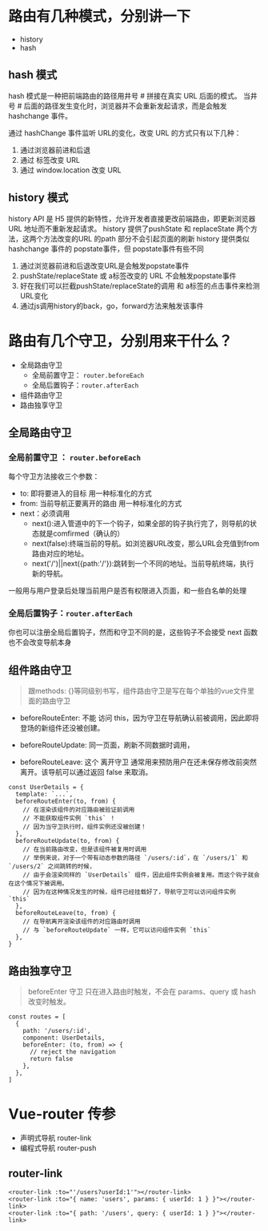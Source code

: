 # 路由有几种模式，分别讲一下
- history
- hash

## hash 模式
hash 模式是一种把前端路由的路径用井号 # 拼接在真实 URL 后面的模式。
当井号 # 后面的路径发生变化时，浏览器并不会重新发起请求，而是会触发 hashchange 事件。

通过 hashChange 事件监听 URL的变化，改变 URL 的方式只有以下几种：
1. 通过浏览器前进和后退
2. 通过 <a> 标签改变 URL
3. 通过 window.location 改变 URL

## history 模式
history API 是 H5 提供的新特性，允许开发者直接更改前端路由，即更新浏览器 URL 地址而不重新发起请求。
history 提供了pushState 和 replaceState 两个方法，这两个方法改变的URL 的path 部分不会引起页面的刷新
history 提供类似 hashchange 事件的 popstate事件，但 popstate事件有些不同
1. 通过浏览器前进和后退改变URL是会触发popstate事件
2. pushState/replaceState 或 a标签改变的 URL 不会触发popstate事件
3. 好在我们可以拦截pushState/replaceState的调用 和 a标签的点击事件来检测URL变化
4. 通过js调用history的back，go，forward方法来触发该事件

# 路由有几个守卫，分别用来干什么？
- 全局路由守卫
  - 全局前置守卫： `router.beforeEach`
  - 全局后置钩子：`router.afterEach` 
-  组件路由守卫
-  路由独享守卫


## 全局路由守卫
### 全局前置守卫 ： `router.beforeEach`
每个守卫方法接收三个参数：
- to: 即将要进入的目标 用一种标准化的方式
- from: 当前导航正要离开的路由 用一种标准化的方式
- next：必须调用
  - next():进入管道中的下一个钩子，如果全部的钩子执行完了，则导航的状态就是comfirmed（确认的）
  - next(false):终端当前的导航。如浏览器URL改变，那么URL会充值到from路由对应的地址。
  - next('/')||next({path:'/'}):跳转到一个不同的地址。当前导航终端，执行新的导航。

一般用与用户登录后处理当前用户是否有权限进入页面，和一些白名单的处理


### 全局后置钩子：`router.afterEach` 
你也可以注册全局后置钩子，然而和守卫不同的是，这些钩子不会接受 next 函数也不会改变导航本身

## 组件路由守卫
> 跟methods: {}等同级别书写，组件路由守卫是写在每个单独的vue文件里面的路由守卫
- beforeRouteEnter: 不能 访问 this，因为守卫在导航确认前被调用，因此即将登场的新组件还没被创建。

- beforeRouteUpdate: 同一页面，刷新不同数据时调用，
- beforeRouteLeave: 这个 离开守卫 通常用来预防用户在还未保存修改前突然离开。该导航可以通过返回 false 来取消。

```
const UserDetails = {
  template: `...`,
  beforeRouteEnter(to, from) {
    // 在渲染该组件的对应路由被验证前调用
    // 不能获取组件实例 `this` ！
    // 因为当守卫执行时，组件实例还没被创建！
  },
  beforeRouteUpdate(to, from) {
    // 在当前路由改变，但是该组件被复用时调用
    // 举例来说，对于一个带有动态参数的路径 `/users/:id`，在 `/users/1` 和 `/users/2` 之间跳转的时候，
    // 由于会渲染同样的 `UserDetails` 组件，因此组件实例会被复用。而这个钩子就会在这个情况下被调用。
    // 因为在这种情况发生的时候，组件已经挂载好了，导航守卫可以访问组件实例 `this`
  },
  beforeRouteLeave(to, from) {
    // 在导航离开渲染该组件的对应路由时调用
    // 与 `beforeRouteUpdate` 一样，它可以访问组件实例 `this`
  },
}
```


## 路由独享守卫

> beforeEnter 守卫 只在进入路由时触发，不会在 params、query 或 hash 改变时触发。

```
const routes = [
  {
    path: '/users/:id',
    component: UserDetails,
    beforeEnter: (to, from) => {
      // reject the navigation
      return false
    },
  },
]
```

# Vue-router 传参
- 声明式导航 router-link
- 编程式导航 router-push

## router-link

```
<router-link :to="'/users?userId:1'"></router-link>
<router-link :to="{ name: 'users', params: { userId: 1 } }"></router-link>
<router-link :to="{ path: '/users', query: { userId: 1 } }"></router-link>
```
##

